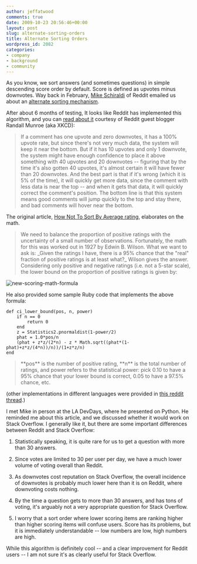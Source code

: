 ```yaml
---
author: jeffatwood
comments: true
date: 2009-10-23 20:56:46+00:00
layout: post
slug: alternate-sorting-orders
title: Alternate Sorting Orders
wordpress_id: 2082
categories:
- company
- background
- community
---
```



As you know, we sort answers (and sometimes questions) in simple descending score order by default. Score is defined as upvotes minus downvotes. Way back in February, [Mike Schiraldi](http://stackoverflow.com/users/7598/raldi) of Reddit emailed us about an [alternate sorting mechanism](http://www.evanmiller.org/how-not-to-sort-by-average-rating.html).



After about 6 months of testing, It looks like Reddit has implemented this algorithm, and you can [read about it](http://blog.reddit.com/2009/10/reddits-new-comment-sorting-system.html) courtesy of Reddit guest blogger Randall Munroe (aka XKCD):





<blockquote>
If a comment has one upvote and zero downvotes, it has a 100% upvote rate, but since there's not very much data, the system will keep it near the bottom. But if it has 10 upvotes and only 1 downvote, the system might have enough confidence to place it above something with 40 upvotes and 20 downvotes -- figuring that by the time it's also gotten 40 upvotes, it's almost certain it will have fewer than 20 downvotes. And the best part is that if it's wrong (which it is 5% of the time), it will quickly get more data, since the comment with less data is near the top -- and when it gets that data, it will quickly correct the comment's position. The bottom line is that this system means good comments will jump quickly to the top and stay there, and bad comments will hover near the bottom.
</blockquote>





The original article, [How Not To Sort By Average rating](http://www.evanmiller.org/how-not-to-sort-by-average-rating.html), elaborates on the math.





<blockquote>
We need to balance the proportion of positive ratings with the uncertainty of a small number of observations. Fortunately, the math for this was worked out in 1927 by Edwin B. Wilson. What we want to ask is: _Given the ratings I have, there is a 95% chance that the "real" fraction of positive ratings is at least what?_ Wilson gives the answer. Considering only positive and negative ratings (i.e. not a 5-star scale), the lower bound on the proportion of positive ratings is given by:
</blockquote>





![new-scoring-math-formula](http://blog.stackoverflow.com/wp-content/uploads/new-scoring-math-formula1.png)



He also provided some sample Ruby code that implements the above formula:

    
    
    def ci_lower_bound(pos, n, power)
        if n == 0
            return 0
        end
        z = Statistics2.pnormaldist(1-power/2)
        phat = 1.0*pos/n
        (phat + z*z/(2*n) - z * Math.sqrt((phat*(1-phat)+z*z/(4*n))/n))/(1+z*z/n)
    end
    







<blockquote>
**pos** is the number of positive rating, **n** is the total number of ratings, and power refers to the statistical power: pick 0.10 to have a 95% chance that your lower bound is correct, 0.05 to have a 97.5% chance, etc.
</blockquote>





(other implementations in different languages were provided in [this reddit thread](http://www.reddit.com/r/programming/comments/7ww4d/how_not_to_sort_by_average_rating/).)



I met Mike in person at the LA DevDays, where he presented on Python. He reminded me about this article, and we discussed whether it would work on Stack Overflow. I generally like it, but there are some important differences between Reddit and Stack Overflow:







  1. Statistically speaking, it is quite rare for us to get a question with more than 30 answers.

  2. Since votes are limited to 30 per user per day, we have a much lower volume of voting overall than Reddit.

  3. As downvotes cost reputation on Stack Overflow, the overall incidence of downvotes is probably much lower here than it is on Reddit, where downvoting costs nothing.

  4. By the time a question gets to more than 30 answers, and has tons of voting, it's arguably not a very appropriate question for Stack Overflow.

  5. I worry that a sort order where lower scoring items are ranking higher than higher scoring items will confuse users. Score has its problems, but it is immediately understandable -- low numbers are low, high numbers are high.




While this algorithm is definitely cool -- and a clear improvement for Reddit users -- I am not sure it's as clearly useful for Stack Overflow.

